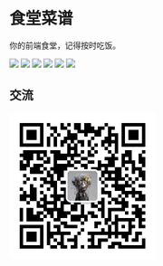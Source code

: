 # 食堂菜谱
你的前端食堂，记得按时吃饭。

![](https://img.shields.io/badge/WeChat-微信群-brightgreen)
![](https://img.shields.io/badge/公众号-前端食堂-blueviolet)
[![](https://img.shields.io/badge/Jiujin-掘金-blue)](https://juejin.im/user/5a2de8a8f265da4320032fc4)
[![](https://img.shields.io/badge/Weibo-微博-orange)](https://weibo.com/u/2771284557)
[![](https://img.shields.io/badge/Zhihu-知乎-blue)](https://www.zhihu.com/people/huo-yi-tong-98)
[![](https://img.shields.io/badge/bilili-哔哩哔哩-ff69b4)](https://space.bilibili.com/161753278)

## 交流
![](https://github.com/Geekhyt/front-end-canteen/blob/master/images/qrcode.jpg)